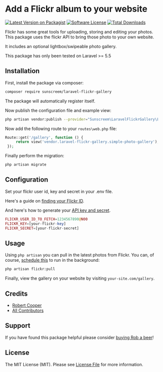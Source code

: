 # Add a Flickr album to your website

[![Latest Version on Packagist](https://img.shields.io/packagist/v/sunscreem/laravel-flickr-gallery.svg?style=flat-square)](https://packagist.org/packages/sunscreem/laravel-flickr-gallery)
[![Software License](https://img.shields.io/badge/license-MIT-brightgreen.svg?style=flat-square)](LICENSE.md)
[![Total Downloads](https://img.shields.io/packagist/dt/sunscreem/laravel-flickr-gallery.svg?style=flat-square)](https://packagist.org/packages/sunscreem/laravel-flickr-gallery)

Flickr has some great tools for uploading, storing and editing your photos. This package uses the flickr API to bring those photo to your own website.

It includes an optional lightbox/swipeable photo gallery.

This package has only been tested on Laravel >= 5.5

## Installation

First, install the package via composer:

```bash
composer require sunscreem/laravel-flickr-gallery
```

The package will automatically register itself.

Now publish the configuration file and example view:

```bash
php artisan vendor:publish --provider="Sunscreem\LaravelFlickrGallery\LaravelFlickrGalleryServiceProvider"
```

Now add the following route to your `routes\web.php` file:

```php
Route::get('/gallery', function () {
     return view('vendor.laravel-flickr-gallery.simple-photo-gallery');
 });
```

Finally perform the migration:

```bash
php artisan migrate
```

## Configuration

Set your flickr user id, key and secret in your .env file.

Here's a guide on [finding your Flickr ID](https://www.pixsy.com/academy/flickr-id/).

And here's how to generate your [API key and secret](https://www.flickr.com/services/api/misc.api_keys.html).

```php 
FLICKR_USER_ID_TO_FETCH=1234567890@N00
FLICKR_KEY=[your-flickr-key]
FLICKR_SECRET=[your-flickr-secret]
```

## Usage

Using `php artisan` you can pull in the latest photos from Flickr. You can, of course, [schedule this](https://laravel.com/docs/5.6/scheduling) to run in the background:

```bash
php artisan flickr:pull
```

Finally, view the gallery on your website by visiting `your-site.com/gallery`.

## Credits

- [Robert Cooper](https://robertcooper.xyz)
- [All Contributors](../../contributors)

## Support 

If you have found this package helpful please consider [buying Rob a beer](https://buyrobabeer.com)!

## License

The MIT License (MIT). Please see [License File](LICENSE.md) for more information.







